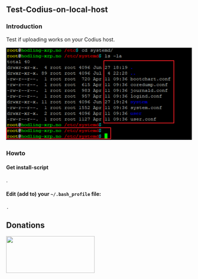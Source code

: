 ## Test-Codius-on-local-host

### Introduction
Test if uploading works on your Codius host.

![screen](https://github.com/jonaagenilsen/Linux-shell-pimping/blob/master/linux_shell.png)

### Howto

#### Get install-script
.

#### Edit (add to) your `~/.bash_profile` file:
```
.
```

## Donations
[<img src="https://xrptipbot.nodum.io/static/tipbot%20card-min.png" data-canonical-src="https://www.xrptipbot.com/stats/user/account:jonaagenilsen/network:twitter/" width="240" height="100" />
](https://www.xrptipbot.com/stats/user/account:jonaagenilsen/network:twitter/)
